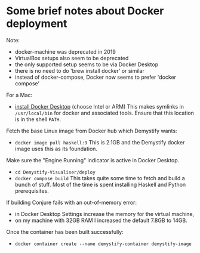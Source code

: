 # Some brief notes about Docker deployment

Note:
* docker-machine was deprecated in 2019
* VirtualBox setups also seem to be deprecated
* the only supported setup seems to be via Docker Desktop
* there is no need to do 'brew install docker' or similar
* instead of docker-compose, Docker now seems to prefer 'docker compose'

For a Mac:
* [install Docker Desktop](https://docs.docker.com/desktop/mac/install/) (choose Intel or ARM)
This makes symlinks in `/usr/local/bin` for docker and associated tools.
Ensure that this location is in the shell `PATH`.

Fetch the base Linux image from Docker hub which Demystify wants:
*  `docker image pull haskell:9`
This is 2.1GB and the Demystify docker image uses this as its foundation.

Make sure the "Engine Running" indicator is active in Docker Desktop.
*  `cd Demystify-Visualiser/deploy`
*  `docker compose build`
This takes quite some time to fetch and build a bunch of stuff.
Most of the time is spent installing Haskell and Python prerequisites.

If building Conjure fails with an out-of-memory error:
* in Docker Desktop Settings increase the memory for the virtual machine,
* on my machine with 32GB RAM I increased the default 7.8GB to 14GB.

Once the container has been built successfully:
* `docker container create --name demystify-container demystify-image`

